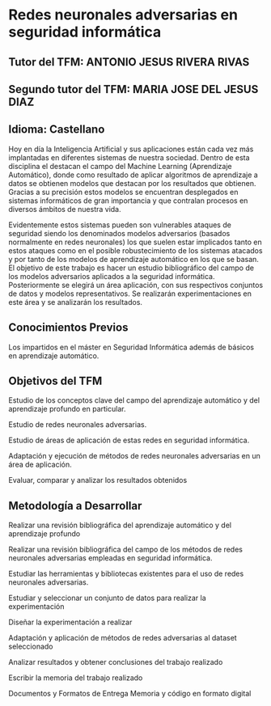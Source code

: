 Redes neuronales adversarias en seguridad informática
=====================================================

## Tutor del TFM: ANTONIO JESUS RIVERA RIVAS
## Segundo tutor del TFM: MARIA JOSE DEL JESUS DIAZ

## Idioma: Castellano

Hoy en día la Inteligencia Artificial y sus aplicaciones están cada vez más implantadas en diferentes sistemas de nuestra sociedad. Dentro de esta disciplina el destacan el campo del Machine Learning (Aprendizaje Automático), donde como resultado de aplicar algoritmos de aprendizaje a datos se obtienen modelos que destacan por los resultados que obtienen. Gracias a su precisión estos modelos se encuentran desplegados en sistemas informáticos de gran importancia y que contralan procesos en diversos ámbitos de nuestra vida.

Evidentemente estos sistemas pueden son vulnerables ataques de seguridad siendo los denominados modelos adversarios (basados normalmente en redes neuronales) los que suelen estar implicados tanto en estos ataques como en el posible robustecimiento de los sistemas atacados y por tanto de los modelos de aprendizaje automático en los que se basan. El objetivo de este trabajo es hacer un estudio bibliográfico del campo de los modelos adversarios aplicados a la seguridad informática. Posteriormente se elegirá un área aplicación, con sus respectivos conjuntos de datos y modelos representativos. Se realizarán experimentaciones en este área y se analizarán los resultados.

## Conocimientos Previos

Los impartidos en el máster en Seguridad Informática además de básicos en aprendizaje automático.

## Objetivos del TFM

Estudio de los conceptos clave del campo del aprendizaje automático y del aprendizaje profundo en particular.

Estudio de redes neuronales adversarias.

Estudio de áreas de aplicación de estas redes en seguridad informática.

Adaptación y ejecución de métodos de redes neuronales adversarias en un área de aplicación.

Evaluar, comparar y analizar los resultados obtenidos

## Metodología a Desarrollar
Realizar una revisión bibliográfica del aprendizaje automático y del aprendizaje profundo

Realizar una revisión bibliográfica del campo de los métodos de redes neuronales adversarias empleadas en seguridad informática.

Estudiar las herramientas y bibliotecas existentes para el uso de redes neuronales adversarias.

Estudiar y seleccionar un conjunto de datos para realizar la experimentación

Diseñar la experimentación a realizar

Adaptación y aplicación de métodos de redes adversarias al dataset seleccionado

Analizar resultados y obtener conclusiones del trabajo realizado

Escribir la memoria del trabajo realizado

Documentos y Formatos de Entrega
Memoria y código en formato digital 
